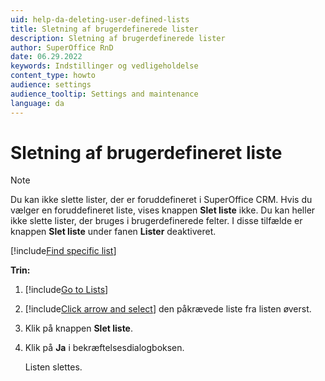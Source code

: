 ```yaml
---
uid: help-da-deleting-user-defined-lists
title: Sletning af brugerdefinerede lister
description: Sletning af brugerdefinerede lister
author: SuperOffice RnD
date: 06.29.2022
keywords: Indstillinger og vedligeholdelse
content_type: howto
audience: settings
audience_tooltip: Settings and maintenance
language: da
---
```


# Sletning af brugerdefineret liste

> [!NOTE]
> Du kan ikke slette lister, der er foruddefineret i SuperOffice CRM. Hvis du vælger en foruddefineret liste, vises knappen **Slet liste** ikke. Du kan heller ikke slette lister, der bruges i brugerdefinerede felter. I disse tilfælde er knappen **Slet liste** under fanen **Lister** deaktiveret.

[!include[Find specific list](includes/tip-find-list.md)]

**Trin:**

1. [!include[Go to Lists](includes/goto-lists.md)]
2. [!include[Click arrow and select](includes/expand-list.md)] den påkrævede liste fra listen øverst.
3. Klik på knappen **Slet liste**.
4. Klik på **Ja** i bekræftelsesdialogboksen.

    Listen slettes.

<!-- Referenced links -->

<!-- Referenced images -->
